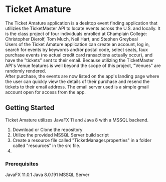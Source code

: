 # Ticket Amature

The Ticket Amature application is a desktop event finding application that utilizies the TicketMaster API to locate events across the U.S. and locally.
It is the class project of four individuals enrolled at Champlain College:
Christopher Dierolf,
Tom Much,
Neil Hart, and
Stephen Greybeal
<br>
Users of the Ticket Amature application can create an account, log in, search for events by keywords and/or postal code, select seats, faux purchase events (no actual credit card ransactions actually occur), and have the "tickets" sent to their email. Because utilizing the TicketMaster API's Venue features is well beyond the scope of this project, "Venues" are randomly rendered. <br>
After purchase, the events are now listed on the app's landing page where the user can quickly view the details of their purchase and resend the tickets to their email address. The email server used is a simple gmail account open for access from the app.

## Getting Started

Ticket Amature utilizes JavaFX 11 and Java 8 with a MSSQL backend.
<br>

1. Download or Clone the repository
2. Utilize the provided MSSQL Server build script
3. Create a resource file called "TicketManager.properties" in a folder called "resources" in the src file.
4.

### Prerequisites

JavaFX 11.0.1
Java 8.0.191
MSSQL Server
